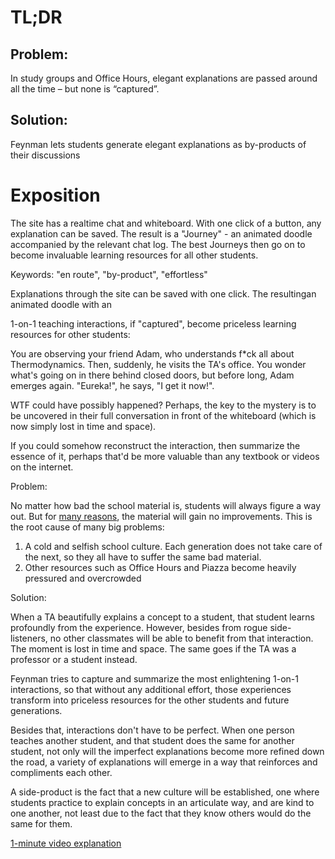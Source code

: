 # TL;DR

## Problem: 
In study groups and Office Hours, elegant explanations are passed around all the time – but none is “captured”. 
## Solution: 
Feynman lets students generate elegant explanations as by-products of their discussions

# Exposition

The site has a realtime chat and whiteboard. With one click of a button, any explanation can be saved. The result is a "Journey" - an animated doodle accompanied by the relevant chat log. The best Journeys then go on to become invaluable learning resources for all other students.

Keywords: "en route", "by-product", "effortless"

Explanations through the site can be saved with one click. The resultingan animated doodle with an 

1-on-1 teaching interactions, if "captured",  become priceless learning resources for other students:

You are observing your friend Adam, who understands f*ck all about Thermodynamics. Then, suddenly, he visits the TA's office. You wonder what's going on in there behind closed doors, but before long, Adam emerges again. "Eureka!", he says, "I get it now!".

WTF could have possibly happened? Perhaps, the key to the mystery is to be uncovered in their full conversation in front of the whiteboard (which is now simply lost in time and space). 

If you could somehow reconstruct the interaction, then summarize the essence of it, perhaps that'd be more valuable than any textbook or videos on the internet. 

Problem:

No matter how bad the school material is, students will always figure a way out. But for [many reasons](./doc/subject_evals.md), the material will gain no improvements. This is the root cause of many big problems:
  1) A cold and selfish school culture. Each generation does not take care of the next, so they all have to suffer the same bad material. 
  2) Other resources such as Office Hours and Piazza become heavily pressured and overcrowded 

Solution:

When a TA beautifully explains a concept to a student, that student learns profoundly from the experience. However, besides from rogue side-listeners, no other classmates will be able to benefit from that interaction. The moment is lost in time and space. The same goes if the TA was a professor or a student instead. 

Feynman tries to capture and summarize the most enlightening 1-on-1 interactions, so that without any additional effort, those experiences transform into priceless resources for the other students and future generations. 

Besides that, interactions don't have to be perfect. When one person teaches another student, and that student does the same for another student, not only will the imperfect explanations become more refined down the road, a variety of explanations will emerge in a way that reinforces and compliments each other. 

A side-product is the fact that a new culture will be established, one where students practice to explain concepts in an articulate way, and are kind to one another, not least due to the fact that they know others would do the same for them. 

[1-minute video explanation](https://www.youtube.com/watch?v=zsbHQWGIQ9Q)
